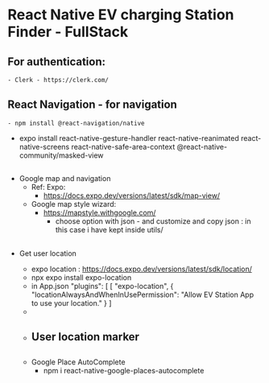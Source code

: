 # React Native EV charging Station Finder  - FullStack

## For authentication: 
    - Clerk - https://clerk.com/

## React Navigation  - for navigation
    - npm install @react-navigation/native
- expo install react-native-gesture-handler react-native-reanimated react-native-screens react-native-safe-area-context @react-native-community/masked-view

##
- Google map and navigation
    - Ref: Expo:
        - https://docs.expo.dev/versions/latest/sdk/map-view/
    - Google map style wizard:
        - https://mapstyle.withgoogle.com/
            - choose option with json - and customize and copy json : in this case i have kept inside utils/

## 
- Get user location
    - expo location : https://docs.expo.dev/versions/latest/sdk/location/
    - npx expo install expo-location
    - in App.json
        "plugins": [
      [
        "expo-location",
        {
          "locationAlwaysAndWhenInUsePermission": "Allow EV Station App to use your location."
        }
      ]
    - 
  
  ##
  - User location marker
    - 
  
  ## 
  - Google Place AutoComplete
    - npm i react-native-google-places-autocomplete
